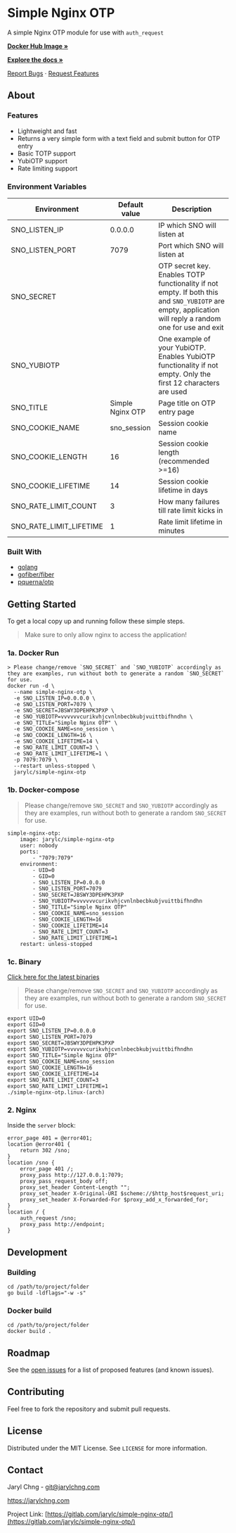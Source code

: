 # Simple Nginx OTP
A simple Nginx OTP module for use with `auth_request`

[**Docker Hub Image »**](https://hub.docker.com/r/jarylc/simple-nginx-otp)

[**Explore the docs »**](https://gitlab.com/jarylc/simple-nginx-otp)

[Report Bugs](https://gitlab.com/jarylc/simple-nginx-otp/-/issues/new?issuable_template=Bug)
· [Request Features](https://gitlab.com/jarylc/simple-nginx-otp/-/issues/new?issuable_template=Feature%20Request)


## About
### Features
- Lightweight and fast
- Returns a very simple form with a text field and submit button for OTP entry
- Basic TOTP support
- YubiOTP support
- Rate limiting support

### Environment Variables
| Environment | Default value | Description
|---|---|---|
| SNO_LISTEN_IP | 0.0.0.0 | IP which SNO will listen at |
| SNO_LISTEN_PORT | 7079 | Port which SNO will listen at |
| SNO_SECRET | | OTP secret key. Enables TOTP functionality if not empty. If both this and `SNO_YUBIOTP` are empty, application will reply a random one for use and exit |
| SNO_YUBIOTP | | One example of your YubiOTP. Enables YubiOTP functionality if not empty. Only the first 12 characters are used |
| SNO_TITLE | Simple Nginx OTP | Page title on OTP entry page |
| SNO_COOKIE_NAME | sno_session | Session cookie name |
| SNO_COOKIE_LENGTH | 16 | Session cookie length (recommended >=16) |
| SNO_COOKIE_LIFETIME | 14 | Session cookie lifetime in days |
| SNO_RATE_LIMIT_COUNT | 3 | How many failures till rate limit kicks in |
| SNO_RATE_LIMIT_LIFETIME | 1 | Rate limit lifetime in minutes |

### Built With
* [golang](https://golang.org/)
* [gofiber/fiber](https://github.com/gofiber/fiber)
* [pquerna/otp](https://github.com/pquerna/otp)


## Getting Started
To get a local copy up and running follow these simple steps.
> Make sure to only allow nginx to access the application!

### 1a. Docker Run
```shell
> Please change/remove `SNO_SECRET` and `SNO_YUBIOTP` accordingly as they are examples, run without both to generate a random `SNO_SECRET` for use.
docker run -d \
  --name simple-nginx-otp \
  -e SNO_LISTEN_IP=0.0.0.0 \
  -e SNO_LISTEN_PORT=7079 \
  -e SNO_SECRET=JBSWY3DPEHPK3PXP \
  -e SNO_YUBIOTP=vvvvvvcurikvhjcvnlnbecbkubjvuittbifhndhn \
  -e SNO_TITLE="Simple Nginx OTP" \
  -e SNO_COOKIE_NAME=sno_session \
  -e SNO_COOKIE_LENGTH=16 \
  -e SNO_COOKIE_LIFETIME=14 \
  -e SNO_RATE_LIMIT_COUNT=3 \
  -e SNO_RATE_LIMIT_LIFETIME=1 \
  -p 7079:7079 \
  --restart unless-stopped \
  jarylc/simple-nginx-otp
```

### 1b. Docker-compose
> Please change/remove `SNO_SECRET` and `SNO_YUBIOTP` accordingly as they are examples, run without both to generate a random `SNO_SECRET` for use.
```docker-compose
simple-nginx-otp:
    image: jarylc/simple-nginx-otp
    user: nobody
    ports:
        - "7079:7079"
    environment:
        - UID=0
        - GID=0
        - SNO_LISTEN_IP=0.0.0.0
        - SNO_LISTEN_PORT=7079
        - SNO_SECRET=JBSWY3DPEHPK3PXP
        - SNO_YUBIOTP=vvvvvvcurikvhjcvnlnbecbkubjvuittbifhndhn
        - SNO_TITLE="Simple Nginx OTP"
        - SNO_COOKIE_NAME=sno_session
        - SNO_COOKIE_LENGTH=16
        - SNO_COOKIE_LIFETIME=14
        - SNO_RATE_LIMIT_COUNT=3
        - SNO_RATE_LIMIT_LIFETIME=1
    restart: unless-stopped
```

### 1c. Binary
[Click here for the latest binaries](https://gitlab.com/jarylc/simple-nginx-otp/-/jobs/artifacts/master/browse?job=build)
> Please change/remove `SNO_SECRET` and `SNO_YUBIOTP` accordingly as they are examples, run without both to generate a random `SNO_SECRET` for use.
```shell
export UID=0
export GID=0
export SNO_LISTEN_IP=0.0.0.0
export SNO_LISTEN_PORT=7079
export SNO_SECRET=JBSWY3DPEHPK3PXP
export SNO_YUBIOTP=vvvvvvcurikvhjcvnlnbecbkubjvuittbifhndhn
export SNO_TITLE="Simple Nginx OTP"
export SNO_COOKIE_NAME=sno_session
export SNO_COOKIE_LENGTH=16
export SNO_COOKIE_LIFETIME=14
export SNO_RATE_LIMIT_COUNT=3
export SNO_RATE_LIMIT_LIFETIME=1
./simple-nginx-otp.linux-(arch)
```

### 2. Nginx
Inside the `server` block:
```nginx
error_page 401 = @error401;
location @error401 {
    return 302 /sno;
}
location /sno {
    error_page 401 /;
    proxy_pass http://127.0.0.1:7079;
    proxy_pass_request_body off;
    proxy_set_header Content-Length "";
    proxy_set_header X-Original-URI $scheme://$http_host$request_uri;
    proxy_set_header X-Forwarded-For $proxy_add_x_forwarded_for;
}
location / {
    auth_request /sno;
    proxy_pass http://endpoint;
}
```

## Development
### Building
```shell
cd /path/to/project/folder
go build -ldflags="-w -s"
```

### Docker build
```shell
cd /path/to/project/folder
docker build .
```


## Roadmap
See the [open issues](https://gitlab.com/jarylc/simple-nginx-otp/-/issues) for a list of proposed features (and known issues).


## Contributing
Feel free to fork the repository and submit pull requests.


## License
Distributed under the MIT License. See `LICENSE` for more information.


## Contact
Jaryl Chng - git@jarylchng.com

https://jarylchng.com

Project Link: [https://gitlab.com/jarylc/simple-nginx-otp/](https://gitlab.com/jarylc/simple-nginx-otp/)
